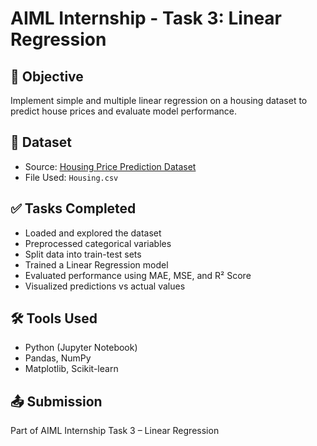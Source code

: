 
# AIML Internship - Task 3: Linear Regression

## 📌 Objective
Implement simple and multiple linear regression on a housing dataset to predict house prices and evaluate model performance.

## 📁 Dataset
- Source: [Housing Price Prediction Dataset](https://www.kaggle.com/datasets/harishkumardatalab/housing-price-prediction)
- File Used: `Housing.csv`

## ✅ Tasks Completed
- Loaded and explored the dataset
- Preprocessed categorical variables
- Split data into train-test sets
- Trained a Linear Regression model
- Evaluated performance using MAE, MSE, and R² Score
- Visualized predictions vs actual values

## 🛠️ Tools Used
- Python (Jupyter Notebook)
- Pandas, NumPy
- Matplotlib, Scikit-learn

## 📤 Submission
Part of AIML Internship Task 3 – Linear Regression
